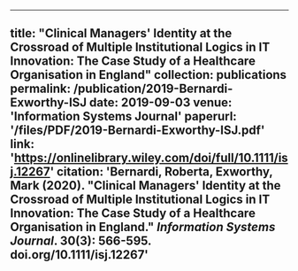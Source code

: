 ----
title: "Clinical Managers' Identity at the Crossroad of Multiple Institutional Logics in IT Innovation: The Case Study of a Healthcare Organisation in England"
collection: publications
permalink: /publication/2019-Bernardi-Exworthy-ISJ
date: 2019-09-03
venue: 'Information Systems Journal'
paperurl: '/files/PDF/2019-Bernardi-Exworthy-ISJ.pdf'
link: 'https://onlinelibrary.wiley.com/doi/full/10.1111/isj.12267'
citation: 'Bernardi, Roberta, Exworthy, Mark (2020). &quot;Clinical Managers' Identity at the Crossroad of Multiple Institutional Logics in IT Innovation: The Case Study of a Healthcare Organisation in England.&quot; <i>Information Systems Journal</i>. 30(3): 566-595. doi.org/10.1111/isj.12267'
----
